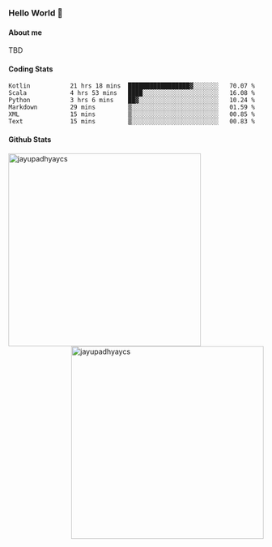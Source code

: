 ### Hello World 👋
#### About me
TBD
#### Coding Stats
<!--START_SECTION:waka-->

```text
Kotlin           21 hrs 18 mins  █████████████████▓░░░░░░░   70.07 %
Scala            4 hrs 53 mins   ████░░░░░░░░░░░░░░░░░░░░░   16.08 %
Python           3 hrs 6 mins    ██▓░░░░░░░░░░░░░░░░░░░░░░   10.24 %
Markdown         29 mins         ▒░░░░░░░░░░░░░░░░░░░░░░░░   01.59 %
XML              15 mins         ▒░░░░░░░░░░░░░░░░░░░░░░░░   00.85 %
Text             15 mins         ▒░░░░░░░░░░░░░░░░░░░░░░░░   00.83 %
```

<!--END_SECTION:waka-->
#### Github Stats

<p  ><img align="left" src="https://github-readme-stats.vercel.app/api/top-langs?username=jayupadhyaycs&theme=tokyonight&show_icons=true&locale=en&layout=compact" alt="jayupadhyaycs" width="380px"  /> 
<img align="right" src="https://github-readme-streak-stats.herokuapp.com/?user=jayupadhyaycs&theme=tokyonight&" alt="jayupadhyaycs" width="380px"/>
</p>




<!--
**JayUpadhyayCS/JayUpadhyayCS** is a ✨ _special_ ✨ repository because its `README.md` (this file) appears on your GitHub profile.

Here are some ideas to get you started:

- 🔭 I’m currently working on ...
- 🌱 I’m currently learning ...
- 👯 I’m looking to collaborate on ...
- 🤔 I’m looking for help with ...
- 💬 Ask me about ...
- 📫 How to reach me: ...
- 😄 Pronouns: ...
- ⚡ Fun fact: ...
-->
